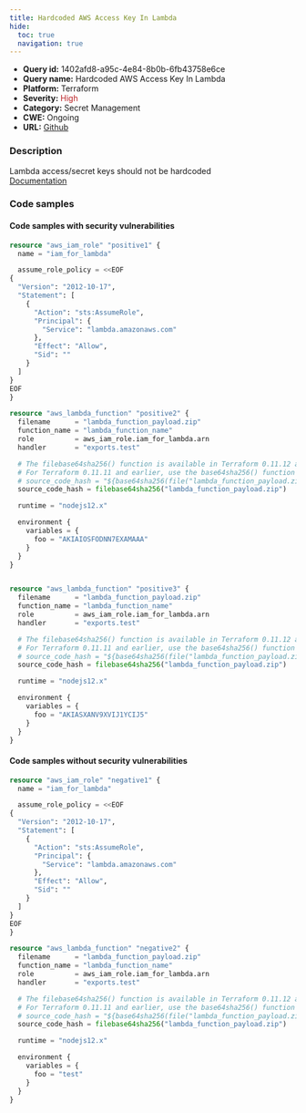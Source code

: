 ```yaml
---
title: Hardcoded AWS Access Key In Lambda
hide:
  toc: true
  navigation: true
---
```


-   **Query id:** 1402afd8-a95c-4e84-8b0b-6fb43758e6ce
-   **Query name:** Hardcoded AWS Access Key In Lambda
-   **Platform:** Terraform
-   **Severity:** <span style="color:#bb2124">High</span>
-   **Category:** Secret Management
-   **CWE:** Ongoing
-   **URL:** [Github](https://github.com/DataDog/kics/tree/master/assets/queries/terraform/aws/hardcoded_aws_access_key_in_lambda)

### Description
Lambda access/secret keys should not be hardcoded<br>
[Documentation](https://registry.terraform.io/providers/hashicorp/aws/latest/docs/resources/lambda_function)

### Code samples
#### Code samples with security vulnerabilities
```tf title="Positive test num. 1 - tf file" hl_lines="57 36"
resource "aws_iam_role" "positive1" {
  name = "iam_for_lambda"

  assume_role_policy = <<EOF
{
  "Version": "2012-10-17",
  "Statement": [
    {
      "Action": "sts:AssumeRole",
      "Principal": {
        "Service": "lambda.amazonaws.com"
      },
      "Effect": "Allow",
      "Sid": ""
    }
  ]
}
EOF
}

resource "aws_lambda_function" "positive2" {
  filename      = "lambda_function_payload.zip"
  function_name = "lambda_function_name"
  role          = aws_iam_role.iam_for_lambda.arn
  handler       = "exports.test"

  # The filebase64sha256() function is available in Terraform 0.11.12 and later
  # For Terraform 0.11.11 and earlier, use the base64sha256() function and the file() function:
  # source_code_hash = "${base64sha256(file("lambda_function_payload.zip"))}"
  source_code_hash = filebase64sha256("lambda_function_payload.zip")

  runtime = "nodejs12.x"

  environment {
    variables = {
      foo = "AKIAIOSFODNN7EXAMAAA"
    }
  }
}


resource "aws_lambda_function" "positive3" {
  filename      = "lambda_function_payload.zip"
  function_name = "lambda_function_name"
  role          = aws_iam_role.iam_for_lambda.arn
  handler       = "exports.test"

  # The filebase64sha256() function is available in Terraform 0.11.12 and later
  # For Terraform 0.11.11 and earlier, use the base64sha256() function and the file() function:
  # source_code_hash = "${base64sha256(file("lambda_function_payload.zip"))}"
  source_code_hash = filebase64sha256("lambda_function_payload.zip")

  runtime = "nodejs12.x"

  environment {
    variables = {
      foo = "AKIASXANV9XVIJ1YCIJ5"
    }
  }
}

```


#### Code samples without security vulnerabilities
```tf title="Negative test num. 1 - tf file"
resource "aws_iam_role" "negative1" {
  name = "iam_for_lambda"

  assume_role_policy = <<EOF
{
  "Version": "2012-10-17",
  "Statement": [
    {
      "Action": "sts:AssumeRole",
      "Principal": {
        "Service": "lambda.amazonaws.com"
      },
      "Effect": "Allow",
      "Sid": ""
    }
  ]
}
EOF
}

resource "aws_lambda_function" "negative2" {
  filename      = "lambda_function_payload.zip"
  function_name = "lambda_function_name"
  role          = aws_iam_role.iam_for_lambda.arn
  handler       = "exports.test"

  # The filebase64sha256() function is available in Terraform 0.11.12 and later
  # For Terraform 0.11.11 and earlier, use the base64sha256() function and the file() function:
  # source_code_hash = "${base64sha256(file("lambda_function_payload.zip"))}"
  source_code_hash = filebase64sha256("lambda_function_payload.zip")

  runtime = "nodejs12.x"

  environment {
    variables = {
      foo = "test"
    }
  }
}
```
